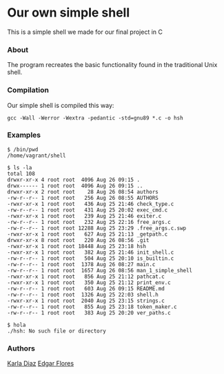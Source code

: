 # Our own simple shell

This is a simple shell we made for our final project in C

### About

The program recreates the basic functionality found in the traditional Unix shell.

### Compilation
Our simple shell is compiled this way:
```
gcc -Wall -Werror -Wextra -pedantic -std=gnu89 *.c -o hsh
```

### Examples
```
$ /bin/pwd
/home/vagrant/shell
```

```
$ ls -la
total 108
drwxr-xr-x 4 root root  4096 Aug 26 09:15 .
drwx------ 1 root root  4096 Aug 26 09:15 ..
drwxr-xr-x 2 root root    28 Aug 26 08:54 authors
-rw-r--r-- 1 root root   256 Aug 26 08:55 AUTHORS
-rwxr-xr-x 1 root root   436 Aug 25 21:46 check_type.c
-rw-r--r-- 1 root root   431 Aug 25 20:02 exec_cmd.c
-rwxr-xr-x 1 root root   239 Aug 25 21:46 exiter.c
-rw-r--r-- 1 root root   232 Aug 25 22:16 free_args.c
-rw-r--r-- 1 root root 12288 Aug 25 23:29 .free_args.c.swp
-rwxr-xr-x 1 root root   627 Aug 25 21:13 _getpath.c
drwxr-xr-x 8 root root   220 Aug 26 08:56 .git
-rwxr-xr-x 1 root root 18448 Aug 25 23:18 hsh
-rwxr-xr-x 1 root root   382 Aug 25 21:46 init_shell.c
-rw-r--r-- 1 root root   504 Aug 25 20:10 is_builtin.c
-rw-r--r-- 1 root root  1378 Aug 26 08:27 main.c
-rw-r--r-- 1 root root  1657 Aug 26 08:56 man_1_simple_shell
-rwxr-xr-x 1 root root   856 Aug 25 21:12 pathcat.c
-rwxr-xr-x 1 root root   350 Aug 25 21:12 print_env.c
-rw-r--r-- 1 root root   603 Aug 26 09:15 README.md
-rw-r--r-- 1 root root  1326 Aug 25 22:03 shell.h
-rwxr-xr-x 1 root root  2040 Aug 25 23:15 strings.c
-rw-r--r-- 1 root root   855 Aug 25 23:18 token_maker.c
-rw-r--r-- 1 root root   383 Aug 25 20:20 ver_paths.c
```

```
$ hola
./hsh: No such file or directory
```

### Authors
[Karla Diaz](https://github.com/karura195)
[Edgar Flores](https://github.com/zye7ert)
